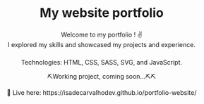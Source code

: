 <h1 align="center">My website portfolio</h1>

###

<p align="left"></p>

###


<p align="center">Welcome to my portfolio ! ✌️ <br> I explored my skills and showcased my projects and experience.<br></p>

###
<p align="center"> Technologies: HTML, CSS, SASS, SVG, and JavaScript.<br></p>

<p align="center"> ⛏Working project, coming soon...⛏️⛏️
</p>

  <p align="center"> 👀 Live here: https://isadecarvalhodev.github.io/portfolio-website/
  <br> </p>
